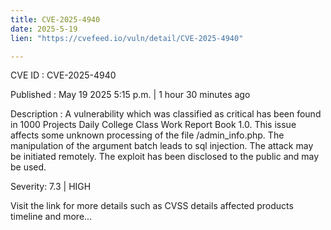 ```yaml
---
title: CVE-2025-4940
date: 2025-5-19
lien: "https://cvefeed.io/vuln/detail/CVE-2025-4940"

---
```


CVE ID : CVE-2025-4940

Published :  May 19
2025
5:15 p.m. | 1 hour
30 minutes ago

Description : A vulnerability
which was classified as critical
has been found in 1000 Projects Daily College Class Work Report Book 1.0. This issue affects some unknown processing of the file /admin_info.php. The manipulation of the argument batch leads to sql injection. The attack may be initiated remotely. The exploit has been disclosed to the public and may be used.

Severity: 7.3 | HIGH

Visit the link for more details
such as CVSS details
affected products
timeline
and more...
